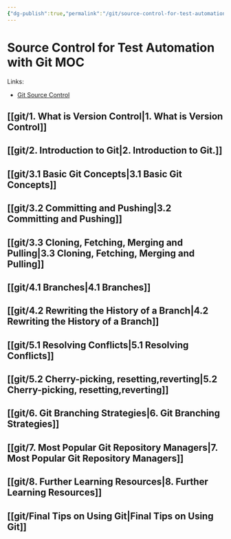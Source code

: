 ```yaml
---
{"dg-publish":true,"permalink":"/git/source-control-for-test-automation-with-git-moc/","tags":["git"]}
---
```



# Source Control for Test Automation with Git MOC

Links:

- [Git Source Control](https://testautomationu.applitools.com/git-tutorial/)

## [[git/1. What is Version Control\|1. What is Version Control]]

## [[git/2. Introduction to Git\|2. Introduction to Git.]]

## [[git/3.1 Basic Git Concepts\|3.1 Basic Git Concepts]]

## [[git/3.2 Committing and Pushing\|3.2 Committing and Pushing]]

## [[git/3.3 Cloning, Fetching, Merging and Pulling\|3.3 Cloning, Fetching, Merging and Pulling]]

## [[git/4.1 Branches\|4.1 Branches]]

## [[git/4.2 Rewriting the History of a Branch\|4.2 Rewriting the History of a Branch]]

## [[git/5.1 Resolving Conflicts\|5.1 Resolving Conflicts]]

## [[git/5.2 Cherry-picking, resetting,reverting\|5.2 Cherry-picking, resetting,reverting]]

## [[git/6. Git Branching Strategies\|6. Git Branching Strategies]]

## [[git/7. Most Popular Git Repository Managers\|7. Most Popular Git Repository Managers]]

## [[git/8. Further Learning Resources\|8. Further Learning Resources]]

## [[git/Final Tips on Using Git\|Final Tips on Using Git]]
